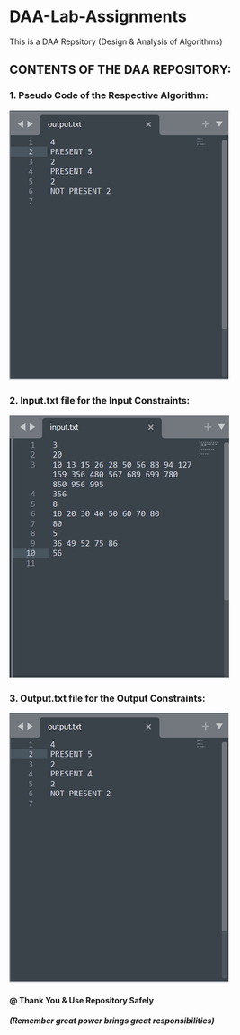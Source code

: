 # DAA-Lab-Assignments
This is a DAA Repsitory (Design & Analysis of Algorithms)

## CONTENTS OF THE DAA REPOSITORY:
### 1. Pseudo Code of the Respective Algorithm:
![name-of-you-image](https://github.com/LokeshRajwar/DAA-Lab-Assignments/blob/289e26309514b814daf567454213f0685a63bdc5/Images/Screenshot%20(29).png)
### 2. Input.txt file for the Input Constraints:
![name-of-you-image](https://github.com/LokeshRajwar/DAA-Lab-Assignments/blob/7349a6042f8642e0e3bf708b94d59bd2e5449256/Images/Screenshot%20(30).png)
### 3. Output.txt file for the Output Constraints:
![name-of-you-image](https://github.com/LokeshRajwar/DAA-Lab-Assignments/blob/9f6b1bf2529702b56eaf37b2af4020a03760cc89/Images/Screenshot%20(29).png)

#### @ Thank You & Use Repository Safely 
##### (Remember great power brings great responsibilities)
